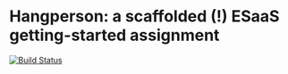 Hangperson: a scaffolded (!) ESaaS getting-started assignment
=============================================================

[![Build Status](https://magnum.travis-ci.com/juanpinzon/hw-sinatra-saas-hangperson-ci.svg?token=CPXPCn5Dy1cwCKsavtqL&branch=master)](https://magnum.travis-ci.com/juanpinzon/hw-sinatra-saas-hangperson-ci)